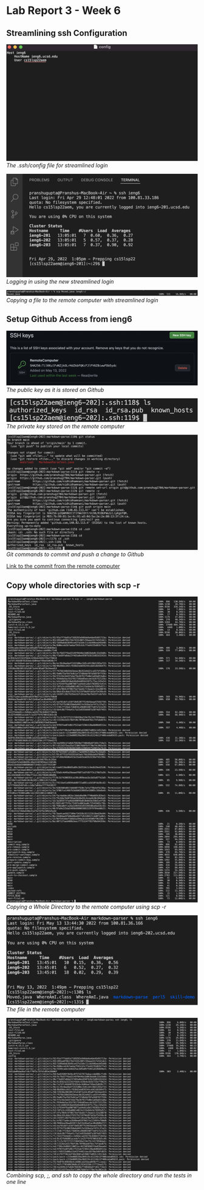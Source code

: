 # Lab Report 3 - Week 6
## Streamlining ssh Configuration

![Image](StreamlinedFile.png)
*The .ssh/config file for streamlined login*

![Image](StreamlinedLogin.png)
*Logging in using the new streamlined login*

![Image](StreamlinedMove.png)
*Copying a file to the remote computer with streamlined login*

## Setup Github Access from ieng6

![Image](PublicKeyGithub.png)
*The public key as it is stored on Github*

![Image](PublicKeyRemote.png)
*The private key stored on the remote computer*

![Image](GitActions.png)
*Git commands to commit and push a change to Github*

[Link to the commit from the remote computer](https://github.com/pranshug2704/markdown-parser/commit/f78c1b74200393ca196c099eea1bcbb5a87fe2a9)

## Copy whole directories with scp -r

![Image](CopyingDirectory1.png)
![Image](CopyingDirectory2.png)
*Copying a Whole Directory to the remote computer using scp -r*

![Image](FileInRemote.png)
*The file in the remote computer*

![Image](MultipleCommands.png)
*Combining scp, ;, and ssh to copy the whole directory and run the tests in one line*
